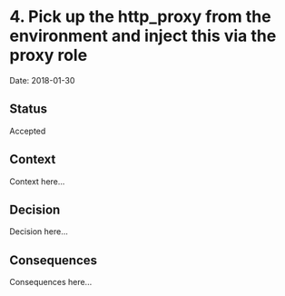 # 4. Pick up the http_proxy from the environment and inject this via the proxy role

Date: 2018-01-30

## Status

Accepted

## Context

Context here...

## Decision

Decision here...

## Consequences

Consequences here...
